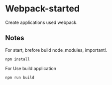 # Webpack-started

Create applications used webpack.

## Notes

For start, brefore build node_modules, important!.
```
npm install
```
For Use build application
```
npm run build
```